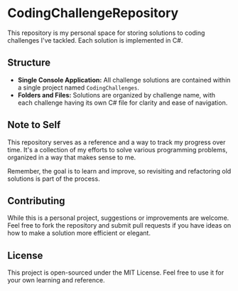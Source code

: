 ﻿# CodingChallengeRepository

This repository is my personal space for storing solutions to coding challenges I've tackled. Each solution is implemented in C#.

## Structure

- **Single Console Application:** All challenge solutions are contained within a single project named `CodingChallenges`.
- **Folders and Files:** Solutions are organized by challenge name, with each challenge having its own C# file for clarity and ease of navigation.

## Note to Self

This repository serves as a reference and a way to track my progress over time. It's a collection of my efforts to solve various programming problems, organized in a way that makes sense to me.

Remember, the goal is to learn and improve, so revisiting and refactoring old solutions is part of the process.

## Contributing

While this is a personal project, suggestions or improvements are welcome. Feel free to fork the repository and submit pull requests if you have ideas on how to make a solution more efficient or elegant.

## License

This project is open-sourced under the MIT License. Feel free to use it for your own learning and reference.